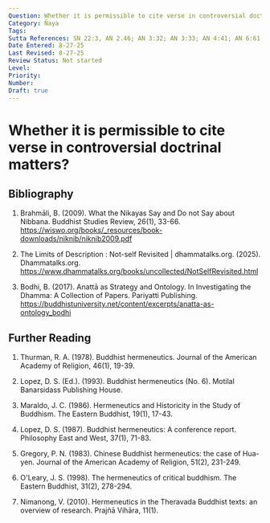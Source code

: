 ```yaml
---
Question: Whether it is permissible to cite verse in controversial doctrinal matters?
Category: Ñaya
Tags: 
Sutta References: SN 22:3, AN 2.46; AN 3:32; AN 3:33; AN 4:41; AN 6:61
Date Entered: 8-27-25
Last Revised: 8-27-25
Review Status: Not started
Level: 
Priority: 
Number: 
Draft: true
---
```


# Whether it is permissible to cite verse in controversial doctrinal matters?

## Bibliography

1. Brahmāli, B. (2009). What the Nikayas Say and Do not Say about Nibbana. Buddhist Studies Review, 26(1), 33-66. 
https://wiswo.org/books/_resources/book-downloads/niknib/niknib2009.pdf

2. The Limits of Description : Not-self Revisited | dhammatalks.org. (2025). Dhammatalks.org. https://www.dhammatalks.org/books/uncollected/NotSelfRevisited.html

3. Bodhi, B. (2017). Anattā as Strategy and Ontology. In Investigating the Dhamma: A Collection of Papers. Pariyatti Publishing. 
https://buddhistuniversity.net/content/excerpts/anatta-as-ontology_bodhi

## Further Reading

1. Thurman, R. A. (1978). Buddhist hermeneutics. Journal of the American Academy of Religion, 46(1), 19-39.

2. Lopez, D. S. (Ed.). (1993). Buddhist hermeneutics (No. 6). Motilal Banarsidass Publishing House.

3. Maraldo, J. C. (1986). Hermeneutics and Historicity in the Study of Buddhism. The Eastern Buddhist, 19(1), 17-43.

4. Lopez, D. S. (1987). Buddhist hermeneutics: A conference report. Philosophy East and West, 37(1), 71-83.

5. Gregory, P. N. (1983). Chinese Buddhist hermeneutics: the case of Hua-yen. Journal of the American Academy of Religion, 51(2), 231-249.

6. O'Leary, J. S. (1998). The hermeneutics of critical buddhism. The Eastern Buddhist, 31(2), 278-294.

7. Nimanong, V. (2010). Hermeneutics in the Theravada Buddhist texts: an overview of research. Prajñā Vihāra, 11(1).

<!-- 

Notes:

Bhikkhu Brahmali suggests that citing prose in such cases is at least not great:

>Secondly, Pali verse is notoriously difficult to translate: the correct Pali reading is often difficult to establish and poetic licence etc. can complicate matters further. Moreover, as in poetry in general, the exact meaning of Pali verse is often vague as its emphasis is on appealing to emotion and intuition rather than on making precise doctrinal statements. Finally, Pali verse often contains rare words and phrases that sometimes occur nowhere else in the tipiṭaka.

Bhikkhu Bodhi also takes a similar stance:

>As a general rule, to uncover the doctrinal positions of the early texts, we are on more secure ground when we rely on the prose suttas, which aim at lucid exposition rather than poetic suggestion. The prose texts make it plain that the Buddha and the arahants affirm the clear distinction between right view and wrong view and repeatedly insist that we should equip ourselves with the former and reject the latter.

Ajaan Geoff seems to take the affirmative stance, however:

>Secondly, the prose passages of the Canon never suggest that the poems recorded in the Canon are to be dismissed as “only suggestive.” On the contrary, several prose passages are devoted to ferreting out the meaning of verses that they treat as particularly profound. (See, for example, SN 22:3, AN 3:32, AN 3:33, AN 4:41, and AN 6:61.) In AN 4:231, the Buddha distinguishes among four kinds of poets, one of them being the meaning-poet. Although he doesn’t define any of the four, the implication is that he himself was a meaning-poet, one whose verses had meaning and were not to be dismissed, in the words of AN 2:46, as being merely “elegant in sound and elegant in rhetoric.” Given that the Buddha and the compilers of the Canon took their poetry seriously, it’s an act of scholarly arrogance for modern interpreters to dismiss that poetry simply because its message lies outside the categories of our own thought and language. This is especially true in the case of a teaching, like the Buddha’s, whose whole point lies beyond the boundaries of description.

 -->